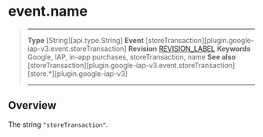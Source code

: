 # event.name

> --------------------- ------------------------------------------------------------------------------------------
> __Type__              [String][api.type.String]
> __Event__             [storeTransaction][plugin.google-iap-v3.event.storeTransaction]
> __Revision__          [REVISION_LABEL](REVISION_URL)
> __Keywords__          Google, IAP, in-app purchases, storeTransaction, name
> __See also__			[storeTransaction][plugin.google-iap-v3.event.storeTransaction]
>						[store.*][plugin.google-iap-v3]
> --------------------- ------------------------------------------------------------------------------------------

## Overview

The string `"storeTransaction"`.
